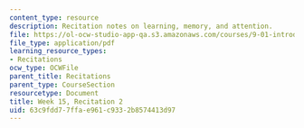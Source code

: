 ```yaml
---
content_type: resource
description: Recitation notes on learning, memory, and attention.
file: https://ol-ocw-studio-app-qa.s3.amazonaws.com/courses/9-01-introduction-to-neuroscience-fall-2007/63c9fdd77ffae961c9332b8574413d97_wk15_9_01_r09.pdf
file_type: application/pdf
learning_resource_types:
- Recitations
ocw_type: OCWFile
parent_title: Recitations
parent_type: CourseSection
resourcetype: Document
title: Week 15, Recitation 2
uid: 63c9fdd7-7ffa-e961-c933-2b8574413d97
---
```

